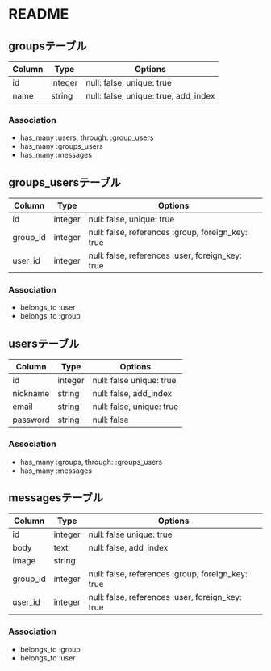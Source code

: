 # README

## groupsテーブル
|Column|Type|Options|
|------|----|-------|
|id|integer|null: false, unique: true|
|name|string|null: false, unique: true, add_index|
### Association
- has_many :users, through: :group_users
- has_many :groups_users
- has_many :messages

## groups_usersテーブル
|Column|Type|Options|
|------|----|-------|
|id|integer|null: false, unique: true|
|group_id|integer|null: false, references :group, foreign_key: true|
|user_id|integer|null: false, references :user, foreign_key: true|
### Association
- belongs_to :user
- belongs_to :group

## usersテーブル
|Column|Type|Options|
|------|----|-------|
|id|integer|null: false unique: true|
|nickname|string|null: false, add_index|
|email|string|null: false, unique: true|
|password|string|null: false|
### Association
- has_many :groups, through: :groups_users
- has_many :messages

## messagesテーブル
|Column|Type|Options|
|------|----|-------|
|id|integer|null: false unique: true|
|body|text|null: false, add_index|
|image|string||
|group_id|integer|null: false, references :group, foreign_key: true|
|user_id|integer|null: false, references :user, foreign_key: true|
### Association
- belongs_to :group
- belongs_to :user
